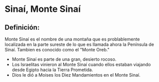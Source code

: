 # Sinaí, Monte Sinaí

## Definición: 

Monte Sinaí es el nombre de una montaña que es problablemente localizada en la parte sureste de lo que es llamada ahora la Península de Sinaí. Tambien es conocido como el "Monte Oreb."

* Monte Sinaí es parte de una gran, desierto rocoso.
* Los Israelitas vinieron al Monte Sinaí cuando ellos estaban viajando desde Egipto hacia la Tierra Prometida.
* Dios le dió a Moises los Diez Mandamientos en el Monte Sinaí.

